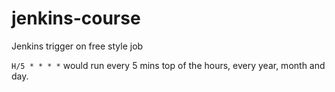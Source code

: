 # jenkins-course

Jenkins trigger on free style job

`H/5 * * * *` would run every 5 mins top of the hours, every year, month and day.
